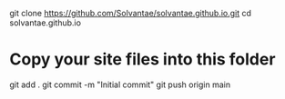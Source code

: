 git clone https://github.com/Solvantae/solvantae.github.io.git
cd solvantae.github.io
# Copy your site files into this folder
git add .
git commit -m "Initial commit"
git push origin main
